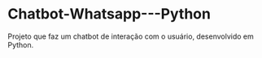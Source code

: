 # Chatbot-Whatsapp---Python
Projeto que faz um chatbot de interação com o usuário, desenvolvido em Python.
